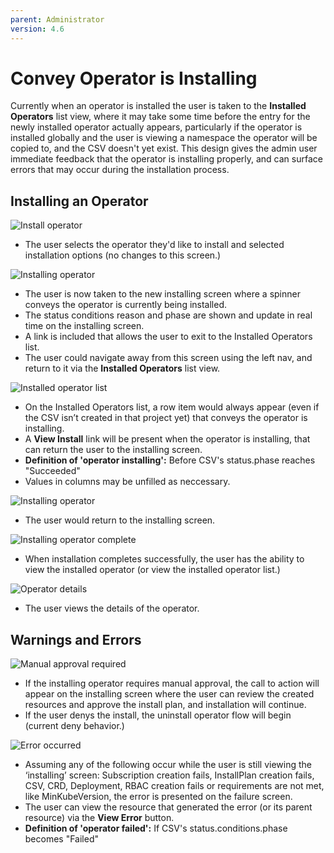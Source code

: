 ```yaml
---
parent: Administrator
version: 4.6
---
```


# Convey Operator is Installing

Currently when an operator is installed the user is taken to the **Installed Operators** list view, where it may take some time before the entry for the newly installed operator actually appears, particularly if the operator is installed globally and the user is viewing a namespace the operator will be copied to, and the CSV doesn't yet exist. This design gives the admin user immediate feedback that the operator is installing properly, and can surface errors that may occur during the installation process.

## Installing an Operator

![Install operator](img/1-1-install.png)
- The user selects the operator they'd like to install and selected installation options (no changes to this screen.)

![Installing operator](img/1-2x-installing-leave.png)
- The user is now taken to the new installing screen where a spinner conveys the operator is currently being installed.
- The status conditions reason and phase are shown and update in real time on the installing screen.
- A link is included that allows the user to exit to the Installed Operators list.
- The user could navigate away from this screen using the left nav, and return to it via the **Installed Operators** list view.

![Installed operator list](img/y-1-list.png)
- On the Installed Operators list, a row item would always appear (even if the CSV isn’t created in that project yet) that conveys the operator is installing.
- A **View Install** link will be present when the operator is installing, that can return the user to the installing screen.
- **Definition of 'operator installing':** Before CSV's status.phase reaches "Succeeded"
- Values in columns may be unfilled as neccessary.

![Installing operator](img/1-2-installing.png)
- The user would return to the installing screen.

![Installing operator complete](img/1-3-complete.png)
- When installation completes successfully, the user has the ability to view the installed operator (or view the installed operator list.)

![Operator details](img/x-1-operatordetails.png)
- The user views the details of the operator.

## Warnings and Errors

![Manual approval required](img/1-5-manualApproval.png)
- If the installing operator requires manual approval, the call to action will appear on the installing screen where the user can review the created resources and approve the install plan, and installation will continue.
- If the user denys the install, the uninstall operator flow will begin (current deny behavior.)

![Error occurred](img/1-9-failure.png)
- Assuming any of the following occur while the user is still viewing the ‘installing’ screen: Subscription creation fails, InstallPlan creation fails, CSV, CRD, Deployment, RBAC creation fails or requirements are not met, like MinKubeVersion, the error is presented on the failure screen.
- The user can view the resource that generated the error (or its parent resource) via the **View Error** button.
- **Definition of 'operator failed':** If CSV's status.conditions.phase becomes "Failed"
